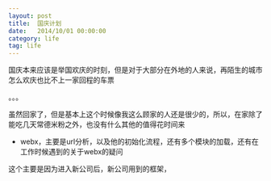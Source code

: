 ```yaml
---
layout: post
title:  国庆计划
date:   2014/10/01 00:00:00 
category: life
tag: life
---
```


国庆本来应该是举国欢庆的时刻，但是对于大部分在外地的人来说，再陌生的城市怎么欢庆也比不上一家回程的车票

。。。

虽然回家了，但是基本上这个时候像我这么顾家的人还是很少的，所以，在家除了能吃几天常德米粉之外，也没有什么其他的值得花时间来

- webx，主要是url分析，以及他的初始化流程，还有多个模块的加载，还有在工作时候遇到的关于webx的疑问

这个主要是因为进入新公司后，新公司用到的框架，

